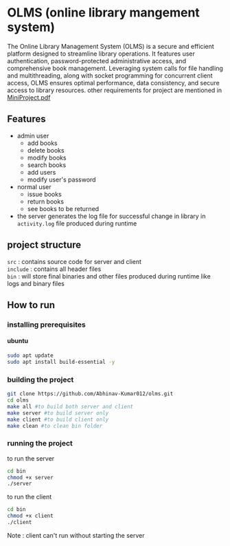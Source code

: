 ﻿# OLMS (online library mangement system)
The Online Library Management System (OLMS) is a secure and efficient platform designed to streamline library operations. It features user authentication, password-protected administrative access, and comprehensive book management. Leveraging system calls for file handling and multithreading, along with socket programming for concurrent client access, OLMS ensures optimal performance, data consistency, and secure access to library resources.
other requirements for project are mentioned in [MiniProject.pdf](./MiniProject.pdf)
## Features 
  - admin user
	- add books
	- delete books
	- modify books
	- search books
	- add users
	- modify user's password
 - normal user 
	- issue books
	- return books
	- see books to be returned
- the server generates the log file for successful change in library in ```activity.log``` file produced during runtime

## project structure
```src``` : contains source code for server and client \
```include``` : contains all header files \
```bin``` : will store final binaries and other files produced during runtime like logs and binary files
## How to run
### installing  prerequisites
#### ubuntu
``` bash
sudo apt update
sudo apt install build-essential -y
```
### building the project 
``` bash
git clone https://github.com/Abhinav-Kumar012/olms.git
cd olms
make all #to build both server and client
make server #to build server only
make client #to build client only
make clean #to clean bin folder
```
### running the project
to run the server 
``` bash 
cd bin
chmod +x server
./server
```
to run the client
```  bash
cd bin
chmod +x client
./client
```
Note : client can't run without starting the server

